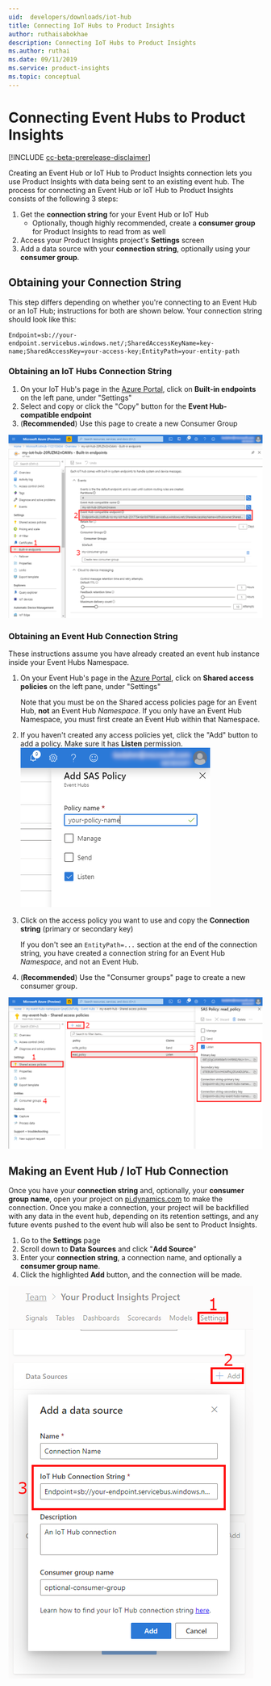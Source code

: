 ```yaml
---
uid:  developers/downloads/iot-hub
title: Connecting IoT Hubs to Product Insights
author: ruthaisabokhae
description: Connecting IoT Hubs to Product Insights
ms.author: ruthai
ms.date: 09/11/2019
ms.service: product-insights
ms.topic: conceptual
---
```


# Connecting Event Hubs to Product Insights
[!INCLUDE [cc-beta-prerelease-disclaimer]( includes/cc-beta-prerelease-disclaimer.md)]

Creating an Event Hub or IoT Hub to Product Insights connection lets you use Product Insights with data being sent to an existing event hub. The process for connecting an Event Hub or IoT Hub to Product Insights consists of the following 3 steps:

1. Get the **connection string** for your Event Hub or IoT Hub
   * Optionally, though highly recommended, create a **consumer group** for Product Insights to read from as well
2. Access your Product Insights project's **Settings** screen
3. Add a data source with your **connection string**, optionally using your **consumer group**.



## Obtaining your Connection String

This step differs depending on whether you're connecting to an Event Hub or an IoT Hub; instructions for both are shown below. Your connection string should look like this:

```
Endpoint=sb://your-endpoint.servicebus.windows.net/;SharedAccessKeyName=key-name;SharedAccessKey=your-access-key;EntityPath=your-entity-path
```


### Obtaining an IoT Hubs Connection String

1. On your IoT Hub's page in the [Azure Portal](https://portal.azure.com/), click on **Built-in endpoints** on the left pane, under "Settings"
2. Select and copy or click the "Copy" button for the **Event Hub-compatible endpoint**
3. (**Recommended**) Use this page to create a new Consumer Group

![IoT Hub endpoint screenshot](media/iothub-connection-string.png)



### Obtaining an Event Hub Connection String

These instructions assume you have already created an event hub instance inside your Event Hubs Namespace.

1. On your Event Hub's page in the [Azure Portal](https://portal.azure.com/), click on **Shared access policies** on the left pane, under "Settings"

   Note that you must be on the Shared access policies page for an Event Hub, **not** an Event Hub *Namespace*. If you only have an Event Hub Namespace, you must first create an Event Hub within that Namespace.
2. If you haven't created any access policies yet, click the "Add" button to add a policy. Make sure it has **Listen** permission.
   ![SAS Policy screenshot](media/eventhub-sas-policy.png)

3. Click on the access policy you want to use and copy the **Connection string** (primary or secondary key)

   If you don't see an `EntityPath=...` section at the end of the connection string, you have created a connection string for an Event Hub *Namespace*, and not an Event Hub.

4. (**Recommended**) Use the "Consumer groups" page to create a new consumer group.

![Event Hub connection string screenshot](media/eventhub-connection-string.png)



## Making an Event Hub / IoT Hub Connection

Once you have your **connection string** and, optionally, your **consumer group name**, open your project on [pi.dynamics.com](https://pi.dynamics.com/) to make the connection. Once you make a connection, your project will be backfilled with any data in the event hub, depending on its retention settings, and any future events pushed to the event hub will also be sent to Product Insights.

1. Go to the **Settings** page
2. Scroll down to **Data Sources** and click "**Add Source**"
3. Enter your **connection string**, a connection name, and optionally a **consumer group name**.
4. Click the highlighted **Add** button, and the connection will be made.

![IoT Hub connection screenshot](media/iot-connection.png)

